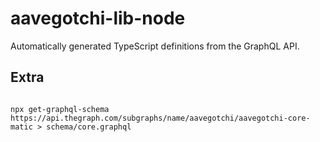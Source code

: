 # aavegotchi-lib-node

Automatically generated TypeScript definitions from the GraphQL API.






## Extra


```

npx get-graphql-schema https://api.thegraph.com/subgraphs/name/aavegotchi/aavegotchi-core-matic > schema/core.graphql

```
